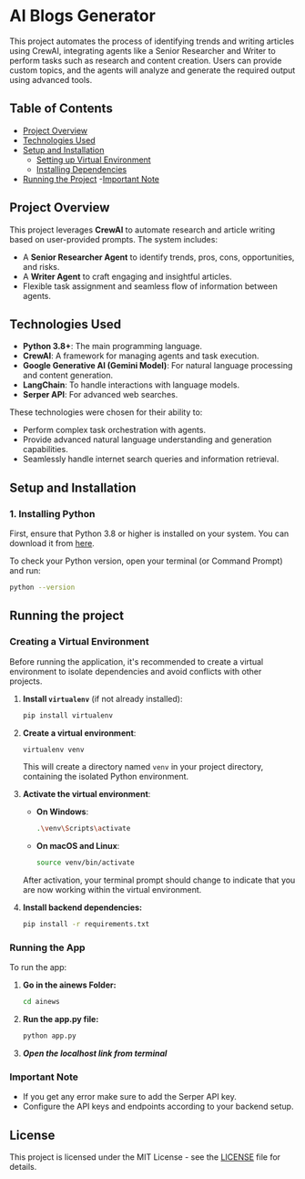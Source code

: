 # AI Blogs Generator 

This project automates the process of identifying trends and writing articles using CrewAI, integrating agents like a Senior Researcher and Writer to perform tasks such as research and content creation. Users can provide custom topics, and the agents will analyze and generate the required output using advanced tools.

## Table of Contents
- [Project Overview](#project-overview)
- [Technologies Used](#technologies-used)
- [Setup and Installation](#setup-and-installation)
  - [Setting up Virtual Environment](#setting-up-virtual-environment)
  - [Installing Dependencies](#installing-dependencies)
- [Running the Project](#running-the-project)
-[Important Note](#important-note)

## Project Overview

This project leverages **CrewAI** to automate research and article writing based on user-provided prompts. The system includes:
- A **Senior Researcher Agent** to identify trends, pros, cons, opportunities, and risks.
- A **Writer Agent** to craft engaging and insightful articles.
- Flexible task assignment and seamless flow of information between agents.

## Technologies Used

- **Python 3.8+**: The main programming language.
- **CrewAI**: A framework for managing agents and task execution.
- **Google Generative AI (Gemini Model)**: For natural language processing and content generation.
- **LangChain**: To handle interactions with language models.
- **Serper API**: For advanced web searches.

These technologies were chosen for their ability to:
- Perform complex task orchestration with agents.
- Provide advanced natural language understanding and generation capabilities.
- Seamlessly handle internet search queries and information retrieval.

## Setup and Installation

### 1. Installing Python
First, ensure that Python 3.8 or higher is installed on your system. You can download it from [here](https://www.python.org/downloads/).

To check your Python version, open your terminal (or Command Prompt) and run:
```bash
python --version

```

## Running the project

### Creating a Virtual Environment

Before running the application, it's recommended to create a virtual environment to isolate dependencies and avoid conflicts with other projects.

1. **Install `virtualenv`** (if not already installed):
    ```bash
    pip install virtualenv
    ```

2. **Create a virtual environment**:
    ```bash
    virtualenv venv
    ```
    This will create a directory named `venv` in your project directory, containing the isolated Python environment.

3. **Activate the virtual environment**:
    - **On Windows**:
        ```bash
        .\venv\Scripts\activate
        ```
    - **On macOS and Linux**:
        ```bash
        source venv/bin/activate
        ```

    After activation, your terminal prompt should change to indicate that you are now working within the virtual environment.


4. **Install backend dependencies:**
    ```bash
    pip install -r requirements.txt
    ```

### Running the App

To run the app:

1. **Go in the ainews Folder:**
   ```bash
   cd ainews
   ```

2. **Run the app.py file:**
    ```bash
    python app.py
    ```
3. ***Open the localhost link from terminal***

### Important Note

- If you get any error make sure to add the Serper API key.
- Configure the API keys and endpoints according to your backend setup.

## License

This project is licensed under the MIT License - see the [LICENSE](LICENSE) file for details.



